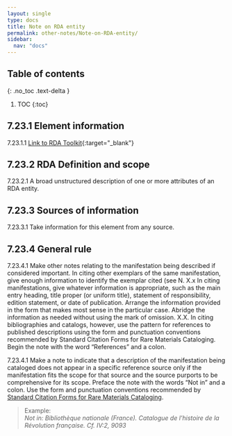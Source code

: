 ```yaml
---
layout: single
type: docs
title: Note on RDA entity
permalink: other-notes/Note-on-RDA-entity/
sidebar:
  nav: "docs"
---
```


## Table of contents
{: .no_toc .text-delta }

1. TOC
{:toc}

## 7.23.1 Element information

<a name="7.23.1.1">7.23.1.1</a> [Link to RDA Toolkit](https://beta.rdatoolkit.org/Content/Index?externalId=en-US_ala-1c343ca4-f0a4-3aa8-9918-6bf04e919d96){:target="_blank"}

## 7.23.2 RDA Definition and scope

<a name="7.23.2.1">7.23.2.1</a> A broad unstructured description of one or more attributes of an RDA entity.

## 7.23.3 Sources of information

<a name="7.23.3.1">7.23.3.1</a> Take information for this element from any source.

## 7.23.4 General rule

<a name="7.23.4.1">7.23.4.1</a> Make other notes relating to the manifestation being described if considered important. In citing other exemplars of the same manifestation, give enough information to identify the exemplar cited (see N.
X.x  In citing manifestations, give whatever information is appropriate, such as the main entry heading, title proper (or uniform title), statement of responsibility, edition statement, or date of publication. Arrange the information provided in the form that makes most sense in the particular case. Abridge the information as needed without using the mark of omission.
X.X. In citing bibliographies and catalogs, however, use the pattern for references to published descriptions using the form and punctuation conventions recommended by Standard Citation Forms for Rare Materials Cataloging. Begin the note with the word “References” and a colon.




<a name="7.23.4.1">7.23.4.1</a> Make a note to indicate that a description of the manifestation being cataloged does not appear in a specific reference source only if the manifestation fits the scope for that source and the source purports to be comprehensive for its scope. Preface the note with the words “Not in” and a colon. Use the form and punctuation conventions recommended by [Standard Citation Forms for Rare Materials Cataloging](https://rbms.info/scf/).

>Example:  
><CITE>Not in: Bibliothèque nationale (France). Catalogue de l’histoire de la Révolution française. Cf. IV:2, 9093</CITE>
